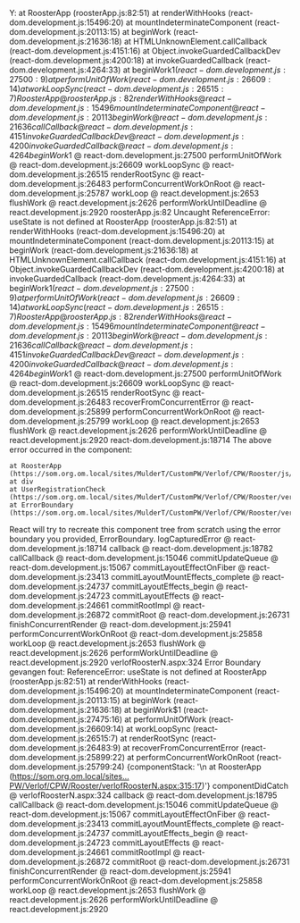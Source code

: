 Y:
    at RoosterApp (roosterApp.js:82:51)
    at renderWithHooks (react-dom.development.js:15496:20)
    at mountIndeterminateComponent (react-dom.development.js:20113:15)
    at beginWork (react-dom.development.js:21636:18)
    at HTMLUnknownElement.callCallback (react-dom.development.js:4151:16)
    at Object.invokeGuardedCallbackDev (react-dom.development.js:4200:18)
    at invokeGuardedCallback (react-dom.development.js:4264:33)
    at beginWork$1 (react-dom.development.js:27500:9)
    at performUnitOfWork (react-dom.development.js:26609:14)
    at workLoopSync (react-dom.development.js:26515:7)
RoosterApp @ roosterApp.js:82
renderWithHooks @ react-dom.development.js:15496
mountIndeterminateComponent @ react-dom.development.js:20113
beginWork @ react-dom.development.js:21636
callCallback @ react-dom.development.js:4151
invokeGuardedCallbackDev @ react-dom.development.js:4200
invokeGuardedCallback @ react-dom.development.js:4264
beginWork$1 @ react-dom.development.js:27500
performUnitOfWork @ react-dom.development.js:26609
workLoopSync @ react-dom.development.js:26515
renderRootSync @ react-dom.development.js:26483
performConcurrentWorkOnRoot @ react-dom.development.js:25787
workLoop @ react.development.js:2653
flushWork @ react.development.js:2626
performWorkUntilDeadline @ react.development.js:2920
roosterApp.js:82  Uncaught ReferenceError: useState is not defined
    at RoosterApp (roosterApp.js:82:51)
    at renderWithHooks (react-dom.development.js:15496:20)
    at mountIndeterminateComponent (react-dom.development.js:20113:15)
    at beginWork (react-dom.development.js:21636:18)
    at HTMLUnknownElement.callCallback (react-dom.development.js:4151:16)
    at Object.invokeGuardedCallbackDev (react-dom.development.js:4200:18)
    at invokeGuardedCallback (react-dom.development.js:4264:33)
    at beginWork$1 (react-dom.development.js:27500:9)
    at performUnitOfWork (react-dom.development.js:26609:14)
    at workLoopSync (react-dom.development.js:26515:7)
RoosterApp @ roosterApp.js:82
renderWithHooks @ react-dom.development.js:15496
mountIndeterminateComponent @ react-dom.development.js:20113
beginWork @ react-dom.development.js:21636
callCallback @ react-dom.development.js:4151
invokeGuardedCallbackDev @ react-dom.development.js:4200
invokeGuardedCallback @ react-dom.development.js:4264
beginWork$1 @ react-dom.development.js:27500
performUnitOfWork @ react-dom.development.js:26609
workLoopSync @ react-dom.development.js:26515
renderRootSync @ react-dom.development.js:26483
recoverFromConcurrentError @ react-dom.development.js:25899
performConcurrentWorkOnRoot @ react-dom.development.js:25799
workLoop @ react.development.js:2653
flushWork @ react.development.js:2626
performWorkUntilDeadline @ react.development.js:2920
react-dom.development.js:18714  The above error occurred in the <RoosterApp> component:

    at RoosterApp (https://som.org.om.local/sites/MulderT/CustomPW/Verlof/CPW/Rooster/js/core/roosterApp.js:82:51)
    at div
    at UserRegistrationCheck (https://som.org.om.local/sites/MulderT/CustomPW/Verlof/CPW/Rooster/verlofRoosterN.aspx:345:42)
    at ErrorBoundary (https://som.org.om.local/sites/MulderT/CustomPW/Verlof/CPW/Rooster/verlofRoosterN.aspx:315:17)

React will try to recreate this component tree from scratch using the error boundary you provided, ErrorBoundary.
logCapturedError @ react-dom.development.js:18714
callback @ react-dom.development.js:18782
callCallback @ react-dom.development.js:15046
commitUpdateQueue @ react-dom.development.js:15067
commitLayoutEffectOnFiber @ react-dom.development.js:23413
commitLayoutMountEffects_complete @ react-dom.development.js:24737
commitLayoutEffects_begin @ react-dom.development.js:24723
commitLayoutEffects @ react-dom.development.js:24661
commitRootImpl @ react-dom.development.js:26872
commitRoot @ react-dom.development.js:26731
finishConcurrentRender @ react-dom.development.js:25941
performConcurrentWorkOnRoot @ react-dom.development.js:25858
workLoop @ react.development.js:2653
flushWork @ react.development.js:2626
performWorkUntilDeadline @ react.development.js:2920
verlofRoosterN.aspx:324  Error Boundary gevangen fout: ReferenceError: useState is not defined
    at RoosterApp (roosterApp.js:82:51)
    at renderWithHooks (react-dom.development.js:15496:20)
    at mountIndeterminateComponent (react-dom.development.js:20113:15)
    at beginWork (react-dom.development.js:21636:18)
    at beginWork$1 (react-dom.development.js:27475:16)
    at performUnitOfWork (react-dom.development.js:26609:14)
    at workLoopSync (react-dom.development.js:26515:7)
    at renderRootSync (react-dom.development.js:26483:9)
    at recoverFromConcurrentError (react-dom.development.js:25899:22)
    at performConcurrentWorkOnRoot (react-dom.development.js:25799:24) {componentStack: '\n    at RoosterApp (https://som.org.om.local/sites…PW/Verlof/CPW/Rooster/verlofRoosterN.aspx:315:17)'}
componentDidCatch @ verlofRoosterN.aspx:324
callback @ react-dom.development.js:18795
callCallback @ react-dom.development.js:15046
commitUpdateQueue @ react-dom.development.js:15067
commitLayoutEffectOnFiber @ react-dom.development.js:23413
commitLayoutMountEffects_complete @ react-dom.development.js:24737
commitLayoutEffects_begin @ react-dom.development.js:24723
commitLayoutEffects @ react-dom.development.js:24661
commitRootImpl @ react-dom.development.js:26872
commitRoot @ react-dom.development.js:26731
finishConcurrentRender @ react-dom.development.js:25941
performConcurrentWorkOnRoot @ react-dom.development.js:25858
workLoop @ react.development.js:2653
flushWork @ react.development.js:2626
performWorkUntilDeadline @ react.development.js:2920

